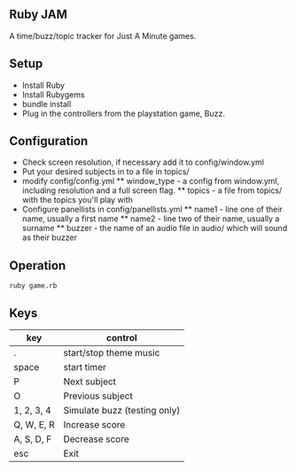 Ruby JAM
--------

A time/buzz/topic tracker for Just A Minute games.

Setup
-----

* Install Ruby
* Install Rubygems
* bundle install
* Plug in the controllers from the playstation game, Buzz.

Configuration
-------------

* Check screen resolution, if necessary add it to config/window.yml
* Put your desired subjects in to a file in topics/
* modify config/config.yml
** window\_type - a config from window.yml, including resolution and a full screen flag.
** topics - a file from topics/ with the topics you'll play with
* Configure panellists in config/panellists.yml
** name1 - line one of their name, usually a first name
** name2 - line two of their name, usually a surname
** buzzer - the name of an audio file in audio/ which will sound as their buzzer
 
Operation
---------

`ruby game.rb`

Keys
----

|  key       | control          |
|------------|------------------|
|   .        | start/stop theme music |
| space      | start timer      |
|   P        | Next subject     |
|   O        | Previous subject |
| 1, 2, 3, 4 | Simulate buzz (testing only) |
| Q, W, E, R | Increase score   |
| A, S, D, F | Decrease score   |
| esc        | Exit             |